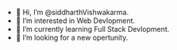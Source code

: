- 👋 Hi, I’m @siddharthVishwakarma.
- 👀 I’m interested in Web Devlopment.
- 🌱 I’m currently learning Full Stack Devlopment.
- 💞️ I’m looking for a new opertunity.
